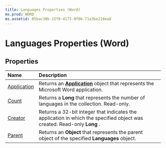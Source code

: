 ```yaml
---
title: Languages Properties (Word)
ms.prod: WORD
ms.assetid: 05bac38b-15f0-4173-9f06-71a3be210ea8
---
```



# Languages Properties (Word)

## Properties



|**Name**|**Description**|
|:-----|:-----|
|[Application](languages-application-property-word.md)|Returns an  **[Application](application-object-word.md)** object that represents the Microsoft Word application.|
|[Count](languages-count-property-word.md)|Returns a  **Long** that represents the number of languages in the collection. Read-only.|
|[Creator](languages-creator-property-word.md)|Returns a 32-bit integer that indicates the application in which the specified object was created. Read-only  **Long** .|
|[Parent](languages-parent-property-word.md)|Returns an  **Object** that represents the parent object of the specified **Languages** object.|

